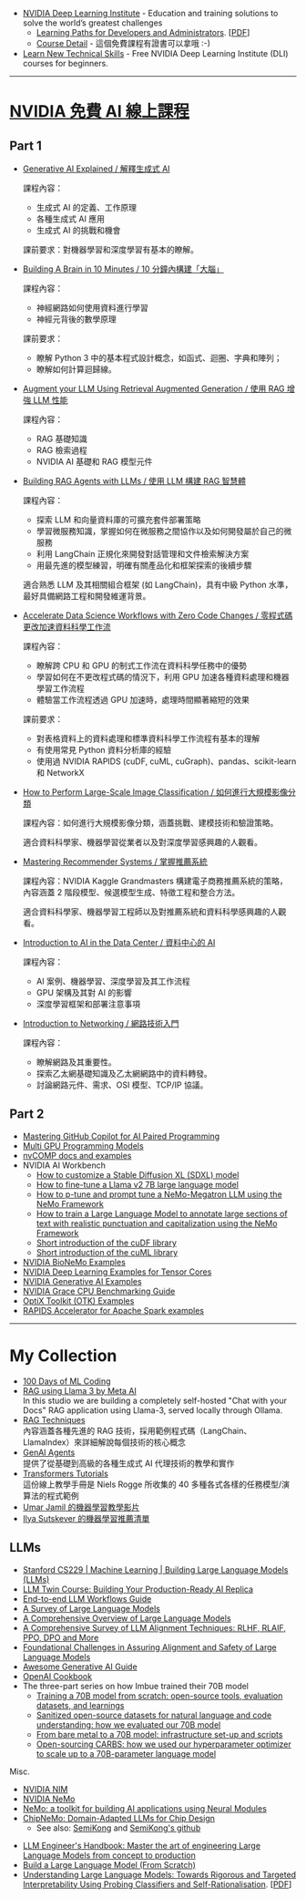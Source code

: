 
 -  [NVIDIA Deep Learning Institute](https://learn.nvidia.com/) - Education and training solutions to solve the world’s greatest challenges
     -  [Learning Paths for Developers and Administrators](https://nvdam.widen.net/s/brxsxxtskb/dli-learning-journey-2009000-r5-web). \[[PDF](https://nvdam.widen.net/content/jq9sci1t4t/original/dli-learning-journey-2009000-r5-web.pdf)\]
     -  [Course Detail](https://learn.nvidia.com/courses/course-detail) - 這個免費課程有證書可以拿哦 :-)
 -  [Learn New Technical Skills](https://developer.nvidia.com/join-nvidia-developer-program) - Free NVIDIA Deep Learning Institute (DLI) courses for beginners. 

---

# [NVIDIA 免費 AI 線上課程](https://twitter.com/heyshrutimishra/status/1771206798881825005)

## Part 1

 -  [Generative AI Explained / 解釋生成式 AI](https://learn.nvidia.com/courses/course-detail?course_id=course-v1:DLI+S-FX-07+V1)

    課程內容：
     -  生成式 AI 的定義、工作原理
     -  各種生成式 AI 應用
     -  生成式 AI 的挑戰和機會

    課前要求：對機器學習和深度學習有基本的瞭解。

 -  [Building A Brain in 10 Minutes / 10 分鐘內構建「大腦」](https://learn.nvidia.com/courses/course-detail?course_id=course-v1:DLI+T-FX-01+V1)

    課程內容：
     -  神經網路如何使用資料進行學習
     -  神經元背後的數學原理

    課前要求：
     -  瞭解 Python 3 中的基本程式設計概念，如函式、迴圈、字典和陣列；
     -  瞭解如何計算迴歸線。

 -  [Augment your LLM Using Retrieval Augmented Generation / 使用 RAG 增強 LLM 性能](https://learn.nvidia.com/courses/course-detail?course_id=course-v1:NVIDIA+S-FX-16+v1)

    課程內容：
     -  RAG 基礎知識
     -  RAG 檢索過程
     -  NVIDIA AI 基礎和 RAG 模型元件

 -  [Building RAG Agents with LLMs / 使用 LLM 構建 RAG 智慧體](https://learn.nvidia.com/courses/course-detail?course_id=course-v1:DLI+S-FX-15+V1)

    課程內容：
     -  探索 LLM 和向量資料庫的可擴充套件部署策略
     -  學習微服務知識，掌握如何在微服務之間協作以及如何開發屬於自己的微服務
     -  利用 LangChain 正規化來開發對話管理和文件檢索解決方案
     -  用最先進的模型練習，明確有關產品化和框架探索的後續步驟

    適合熟悉 LLM 及其相關組合框架 (如 LangChain)，具有中級 Python 水準，最好具備網路工程和開發維運背景。

 -  [Accelerate Data Science Workflows with Zero Code Changes / 零程式碼更改加速資料科學工作流](https://learn.nvidia.com/courses/course-detail?course_id=course-v1:DLI+T-DS-03+V1)

    課程內容：
     -  瞭解跨 CPU 和 GPU 的制式工作流在資料科學任務中的優勢
     -  學習如何在不更改程式碼的情況下，利用 GPU 加速各種資料處理和機器學習工作流程
     -  體驗當工作流程透過 GPU 加速時，處理時間顯著縮短的效果

    課前要求：
     -  對表格資料上的資料處理和標準資料科學工作流程有基本的理解
     -  有使用常見 Python 資料分析庫的經驗
     -  使用過 NVIDIA RAPIDS (cuDF, cuML, cuGraph)、pandas、scikit-learn 和 NetworkX
    
 -  [How to Perform Large-Scale Image Classification / 如何進行大規模影像分類](https://www.classcentral.com/course/youtube-grandmaster-series-how-to-perform-large-scale-image-classification-130184)

    課程內容：如何進行大規模影像分類，涵蓋挑戰、建模技術和驗證策略。

    適合資料科學家、機器學習從業者以及對深度學習感興趣的人觀看。

 -  [Mastering Recommender Systems / 掌握推薦系統](https://www.classcentral.com/course/youtube-grandmaster-series-mastering-recommender-systems-184298)

    課程內容：NVIDIA Kaggle Grandmasters 構建電子商務推薦系統的策略， 內容涵蓋 2 階段模型、候選模型生成、特徵工程和整合方法。

    適合資料科學家、機器學習工程師以及對推薦系統和資料科學感興趣的人觀看。

 -  [Introduction to AI in the Data Center / 資料中心的 AI](https://www.coursera.org/learn/introduction-ai-data-center)

    課程內容：
     -  AI 案例、機器學習、深度學習及其工作流程
     -  GPU 架構及其對 AI 的影響
     -  深度學習框架和部署注意事項

 -  [Introduction to Networking / 網路技術入門](https://www.coursera.org/learn/introduction-to-networking-nvidia)

    課程內容：
     -  瞭解網路及其重要性。
     -  探索乙太網基礎知識及乙太網網路中的資料轉發。
     -  討論網路元件、需求、OSI 模型、TCP/IP 協議。

## Part 2

 -  [Mastering GitHub Copilot for AI Paired Programming](https://github.com/microsoft/Mastering-GitHub-Copilot-for-Paired-Programming)
 -  [Multi GPU Programming Models](https://github.com/NVIDIA/multi-gpu-programming-models) 
 -  [nvCOMP docs and examples](https://github.com/NVIDIA/nvcomp)
 -  NVIDIA AI Workbench
     -  [How to customize a Stable Diffusion XL (SDXL) model](https://github.com/NVIDIA/workbench-example-sdxl-customization)
     -  [How to fine-tune a Llama v2 7B large language model](https://github.com/NVIDIA/workbench-example-llama2-finetune)
     -  [How to p-tune and prompt tune a NeMo-Megatron LLM using the NeMo Framework](https://github.com/NVIDIA/workbench-example-nemo-ptuning)
     -  [How to train a Large Language Model to annotate large sections of text with realistic punctuation and capitalization using the NeMo Framework](https://github.com/NVIDIA/workbench-example-nemo-punctuation)
     -  [Short introduction of the cuDF library](https://github.com/NVIDIA/workbench-example-rapids-cudf)
     -  [Short introduction of the cuML library](https://github.com/NVIDIA/workbench-example-rapids-cuml)
 -  [NVIDIA BioNeMo Examples](https://github.com/NVIDIA/BioNeMo)
 -  [NVIDIA Deep Learning Examples for Tensor Cores](https://github.com/NVIDIA/DeepLearningExamples)
 -  [NVIDIA Generative AI Examples](https://github.com/NVIDIA/GenerativeAIExamples)
 -  [NVIDIA Grace CPU Benchmarking Guide](https://github.com/NVIDIA/grace-cpu-benchmarking-guide)
 -  [OptiX Toolkit (OTK) Examples](https://github.com/NVIDIA/otk-examples)
 -  [RAPIDS Accelerator for Apache Spark examples](https://github.com/NVIDIA/spark-rapids-examples)

---

# My Collection

 -  [100 Days of ML Coding](https://github.com/Avik-Jain/100-Days-Of-ML-Code)
 -  [RAG using Llama 3 by Meta AI](https://lightning.ai/lightning-ai/studios/rag-using-llama-3-by-meta-ai?tab=overview)\
    In this studio we are building a completely self-hosted "Chat with your Docs" RAG application using Llama-3, served locally through Ollama.
 -  [RAG Techniques](https://github.com/NirDiamant/RAG_Techniques)\
    內容涵蓋各種先進的 RAG 技術，採用範例程式碼（LangChain、LlamaIndex）來詳細解說每個技術的核心概念
 -  [GenAI Agents](https://github.com/NirDiamant/GenAI_Agents)\
    提供了從基礎到高級的各種生成式 AI 代理技術的教學和實作
 -  [Transformers Tutorials](https://github.com/NielsRogge/Transformers-Tutorials)\
    這份線上教學手冊是 Niels Rogge 所收集的 40 多種各式各樣的任務模型/演算法的程式範例
 -  [Umar Jamil 的機器學習教學影片](https://github.com/nqobu/nvidia/blob/main/tutorials/Umar%20Jamil.md)
 -  [Ilya Sutskever 的機器學習推薦清單](https://github.com/nqobu/nvidia/blob/main/tutorials/Ilya%20Sutskever.md)

## LLMs

 -  [Stanford CS229 | Machine Learning | Building Large Language Models (LLMs)](https://youtu.be/9vM4p9NN0Ts)
 -  [LLM Twin Course: Building Your Production-Ready AI Replica](https://github.com/decodingml/llm-twin-course)
 -  [End-to-end LLM Workflows Guide](https://www.anyscale.com/blog/end-to-end-llm-workflows-guide)
 -  [A Survey of Large Language Models](https://arxiv.org/abs/2303.18223)
 -  [A Comprehensive Overview of Large Language Models](https://arxiv.org/abs/2307.06435)
 -  [A Comprehensive Survey of LLM Alignment Techniques: RLHF, RLAIF, PPO, DPO and More](https://arxiv.org/abs/2407.16216)
 -  [Foundational Challenges in Assuring Alignment and Safety of Large Language Models](https://arxiv.org/abs/2404.09932)
 -  [Awesome Generative AI Guide](https://github.com/aishwaryanr/awesome-generative-ai-guide)
 -  [OpenAI Cookbook](https://github.com/openai/openai-cookbook)
 -  The three-part series on how Imbue trained their 70B model
     -  [Training a 70B model from scratch: open-source tools, evaluation datasets, and learnings](https://imbue.com/research/70b-intro/)
     -  [Sanitized open-source datasets for natural language and code understanding: how we evaluated our 70B model](https://imbue.com/research/70b-evals/)
     -  [From bare metal to a 70B model: infrastructure set-up and scripts](https://imbue.com/research/70b-infrastructure/)
     -  [Open-sourcing CARBS: how we used our hyperparameter optimizer to scale up to a 70B-parameter language model](https://imbue.com/research/70b-carbs/)

Misc.

 -  [NVIDIA NIM](https://www.nvidia.com/en-us/ai/)
 -  [NVIDIA NeMo](https://www.nvidia.com/en-us/ai-data-science/products/nemo/)
 -  [NeMo: a toolkit for building AI applications using Neural Modules](https://arxiv.org/abs/1909.09577)
 -  [ChipNeMo: Domain-Adapted LLMs for Chip Design](https://arxiv.org/abs/2311.00176)
     -  See also: [SemiKong](https://www.semikong.ai/) and [SemiKong's github](https://github.com/aitomatic/semikong)
<!--
# Performance

**ChipNeMo**

Demonstrates improved performance over baseline models like LLaMA2 across various benchmarks. For instance, ChipNeMo-13B outperforms LLaMA2-13B in several metrics such as MMLU, Reason Code, and others, indicating its effectiveness in adapting to domain-specific tasks like chip design

 -  **Architecture**: ChipNeMo is designed for efficient chip-level neural network model design and optimization. It provides advanced algorithms to improve the accuracy and efficiency of chip designs.
 -  **Optimization**: ChipNeMo integrates with various optimization techniques for both chip design and neural network training, aiming to enhance performance in specific hardware contexts.
 -  **Scalability**: The focus is on scalability and customization for different chip architectures, potentially offering high performance for specific tasks.

**SemiKong**

While specific performance metrics for SemiKong are not provided, similar tools often focus on providing accurate and efficient solutions for their intended domains. Performance would typically be evaluated against industry standards, competitor products, or custom benchmarks relevant to the tool's application area.

 -  **Architecture**: SemiKong is a platform designed to optimize the performance of semiconductors and related technologies. It leverages AI and machine learning for chip design and performance analysis.
 -  **Optimization**: Provides tools for improving semiconductor design and testing, with a focus on enhancing the performance of semiconductor devices.
 -  **Scalability**: Targets broad applications within the semiconductor industry, potentially offering high performance across a range of semiconductor technologies.

# Usability

**ChipNeMo**

Offers enhanced usability through features like automatic generation of EDA scripts and bug summarization and analysis, which are crucial for chip design tasks. These functionalities aim to streamline the workflow for users dealing with complex chip designs.

 -  **Target Users**: Typically used by engineers and researchers specializing in chip design and hardware optimization.
 -  **Complexity**: ChipNeMo might require a deep understanding of both neural network principles and chip design to effectively utilize its features.

**SemiKong**

Usability would likely involve ease of integration into existing workflows, intuitive interfaces for non-experts, and comprehensive documentation. Tools in this space often prioritize user experience to facilitate adoption and effective problem-solving.

 -  **Target Users**: Aimed at semiconductor engineers, designers, and researchers working on semiconductor technology and chip design.
 -  **Complexity**: Offers tools that may be more user-friendly with a focus on practical applications in semiconductor design, potentially making it more accessible to users less specialized in neural network design.

# Features

**ChipNeMo**

Incorporates domain-adapted large language models (LLMs) specifically tailored for chip design, leveraging techniques like tokenizer augmentation and parameter-efficient fine-tuning. This specialization allows ChipNeMo to handle domain-specific tasks more effectively

 -  **Integration**: It integrates with existing EDA (Electronic Design Automation) tools, providing a seamless workflow for chip design.
 -  **Customization**: Offers specialized tools for customizing and optimizing neural networks for specific chip architectures.
 -  **Focus**: Primarily focused on the intersection of hardware design and neural network optimization.

**SemiKong**

Features would typically align with the tool's purpose, whether it's simulation, optimization, verification, or another aspect of chip design. Common features might include support for various file formats, integration with popular EDA tools, and advanced analytics capabilities.

 -  **Platform Integration**: Provides a comprehensive platform with tools for design, simulation, and testing of semiconductor devices.
 -  **AI Integration**: Utilizes AI to optimize semiconductor performance, offering advanced analytics and insights.
 -  **Focus**: Broad focus on the semiconductor industry with tools tailored for various aspects of semiconductor design and optimization.

# Key Differences

 -  **Specialization vs. Generalization**: ChipNeMo is specialized for chip design, incorporating domain-specific adaptations to enhance performance on related tasks. SemiKong, while not explicitly described, would likely offer a broader set of features or applications outside the narrow scope of chip design.
 -  **Performance Metrics**: ChipNeMo demonstrates superior performance in several benchmarks relevant to chip design, suggesting it may outperform SemiKong in these specific areas unless SemiKong has been optimized for similar tasks.
 -  **Usability and Integration**: Both tools would aim for high usability, but ChipNeMo's focus on automating specific aspects of chip design could make it more appealing for users looking for streamlined processes. SemiKong's approach might differ, focusing on broader applicability or integration capabilities.

# Summary

ChipNeMo stands out for its specialized performance in chip design tasks, thanks to its domain-adapted LLMs and innovative features like automatic script generation and bug analysis. Without explicit details on SemiKong, it's challenging to make a direct comparison, but typical tools in this space would compete on features, performance, and usability, potentially offering a broader range of applications or easier integration into existing workflows.

 -  **Usability and Integration**: Both tools would aim for high usability, but ChipNeMo's focus on automating specific aspects of chip design could make it more appealing for users looking for streamlined processes. SemiKong's approach might differ, focusing on broader applicability or integration capabilities.
 -  **ChipNeMo** is specialized for optimizing neural networks in the context of chip design, focusing on high performance for specific chip architectures and requiring a good grasp of both neural network and hardware concepts.
 -  **SemiKong** provides a broader platform for semiconductor design and optimization, integrating AI for performance improvements and being potentially more accessible to a wider range of users in the semiconductor field.
  -->
 -  [LLM Engineer's Handbook: Master the art of engineering Large Language Models from concept to production](https://www.amazon.com/dp/1836200072)
 -  [Build a Large Language Model (From Scratch)](https://www.manning.com/books/build-a-large-language-model-from-scratch)
 -  [Understanding Large Language Models: Towards Rigorous and Targeted Interpretability Using Probing Classifiers and Self-Rationalisation](https://liu.diva-portal.org/smash/record.jsf?dswid=-2318&pid=diva2%3A1848043). \[[PDF](https://liu.diva-portal.org/smash/get/diva2:1848043/FULLTEXT01.pdf)\]

<!--
  vim:ic noet norl wrap sw=8 ts=8 sts=8 ft=markdown:
  -->

